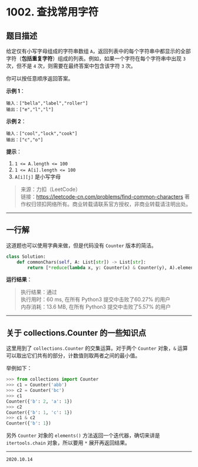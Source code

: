 # 1002. 查找常用字符

## 题目描述

给定仅有小写字母组成的字符串数组 `A`，返回列表中的每个字符串中都显示的全部字符（**包括重复字符**）组成的列表。例如，如果一个字符在每个字符串中出现 `3` 次，但不是 `4` 次，则需要在最终答案中包含该字符 `3` 次。

你可以按任意顺序返回答案。

**示例 1**：

```text
输入：["bella","label","roller"]
输出：["e","l","l"]
```

**示例 2**：

```text
输入：["cool","lock","cook"]
输出：["c","o"]
```

**提示**：

1. `1 <= A.length <= 100`
2. `1 <= A[i].length <= 100`
3. `A[i][j]` 是小写字母

> 来源：力扣（LeetCode）  
> 链接：<https://leetcode-cn.com/problems/find-common-characters>
> 著作权归领扣网络所有。商业转载请联系官方授权，非商业转载请注明出处。

---

## 一行解

这道题也可以使用字典来做，但是代码没有 `Counter` 版本的简洁。

```python
class Solution:
    def commonChars(self, A: List[str]) -> List[str]:
        return [*reduce(lambda x, y: Counter(x) & Counter(y), A).elements()]
```

**运行结果**：

> 执行结果：通过  
> 执行用时：60 ms, 在所有 Python3 提交中击败了60.27% 的用户  
> 内存消耗：13.6 MB, 在所有 Python3 提交中击败了5.57% 的用户

---

## 关于 collections.Counter 的一些知识点

这里用到了 `collections.Counter` 的交集运算。对于两个 `Counter` 对象，`&` 运算可以取出它们共有的部分，计数值则取两者之间的最小值。

举例如下：

```python
>>> from collections import Counter
>>> c1 = Counter('abb')
>>> c2 = Counter('bc')
>>> c1
Counter({'b': 2, 'a': 1})
>>> c2
Counter({'b': 1, 'c': 1})
>>> c1 & c2
Counter({'b': 1})
```

另外 `Counter` 对象的 `elements()` 方法返回一个迭代器，确切来讲是 `itertools.chain` 对象，所以要用 `*` 展开再返回结果。

---

`2020.10.14`
